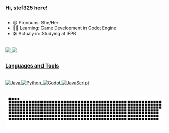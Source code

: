 ### Hi, stef325 here!
##
- 😄 Pronouns: She/Her
- 👩‍💻 Learning: Game Development in Godot Engine
- 🛠 Actualy in: Studying at IFPB
##
<!-- Github Stats ------------------------------------------------------------------------------------------------------------- -->
<div>
  <a href="https://github.com/stef325">
  <img height="180em" src="https://github-readme-stats.vercel.app/api?username=stef325&title_color=2069d6&text_color=193d91&bg_color=0a0d12&hide_border=true&border_radius=0&show_icons=true"/>
  <img height="180em" src="https://github-readme-stats.vercel.app/api/top-langs/?username=stef325&layout=compact&langs_count=7&text_color=193d91&bg_color=0a0d12&hide_border=true&border_radius=0"/>
</div>
<!-- -------------------------------------------------------------------------------------------------------------------------- -->
  
##
  ### Languages and Tools
<!-- Laguages and tools icons ------------------------------------------------------------------------------------------------- -->
<div style="display: inline_block"><br>
  <img align="center" alt="Java" height="50" width="50" src="https://cdn.jsdelivr.net/gh/devicons/devicon/icons/java/java-original.svg">
  <img align="center" alt="Python" height="50" width="50" src="https://cdn.jsdelivr.net/gh/devicons/devicon/icons/python/python-original.svg">
  <img align="center" alt="Godot" height="50" width="50" src="https://cdn.jsdelivr.net/gh/devicons/devicon/icons/godot/godot-original.svg">
  <img align="center" alt="JavaScript" height="50" width="50" src="https://cdn.jsdelivr.net/gh/devicons/devicon/icons/javascript/javascript-original.svg">
 <!--
  <img align="right" alt="Rafa-yoda" src="https://cdn.discordapp.com/attachments/795358919417397249/825430589581688872/hi.gif">
  <link rel="stylesheet" href="https://cdn.jsdelivr.net/gh/devicons/devicon@v2.13.0/devicon.min.css"> -->
</div>
<!-- -------------------------------------------------------------------------------------------------------------------------- -->
  
##
![Snake animation](https://github.com/stef325/stef325/blob/output/github-contribution-grid-snake.svg)
